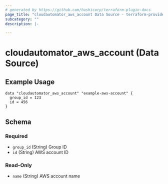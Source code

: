 ```yaml
---
# generated by https://github.com/hashicorp/terraform-plugin-docs
page_title: "cloudautomator_aws_account Data Source - terraform-provider-cloudautomator"
subcategory: ""
description: |-

---
```


# cloudautomator_aws_account (Data Source)

## Example Usage

```hcl
data "cloudautomator_aws_account" "example-aws-account" {
  group_id = 123
  id = 456
}
```

<!-- schema generated by tfplugindocs -->
## Schema

### Required

- `group_id` (String) Group ID
- `id` (String) AWS account ID

### Read-Only

- `name` (String) AWS account name
